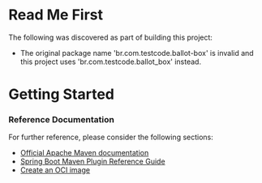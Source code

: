 # Read Me First
The following was discovered as part of building this project:

* The original package name 'br.com.testcode.ballot-box' is invalid and this project uses 'br.com.testcode.ballot_box' instead.

# Getting Started

### Reference Documentation
For further reference, please consider the following sections:

* [Official Apache Maven documentation](https://maven.apache.org/guides/index.html)
* [Spring Boot Maven Plugin Reference Guide](https://docs.spring.io/spring-boot/docs/3.3.0/maven-plugin/reference/html/)
* [Create an OCI image](https://docs.spring.io/spring-boot/docs/3.3.0/maven-plugin/reference/html/#build-image)

